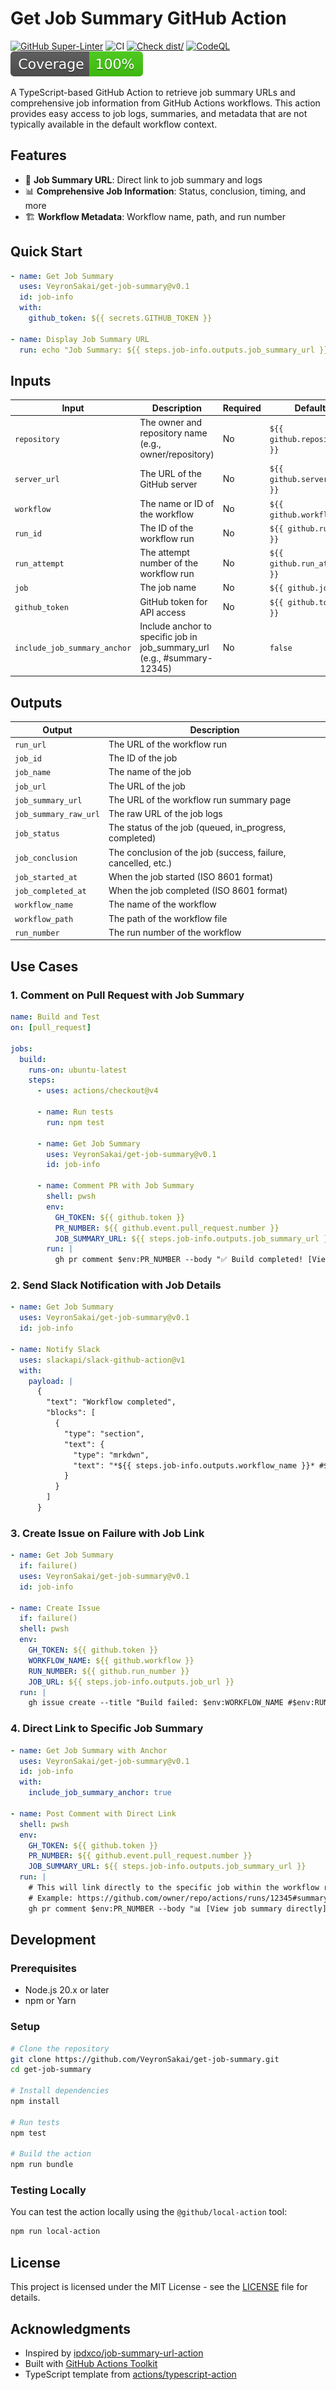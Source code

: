 # Get Job Summary GitHub Action

[![GitHub Super-Linter](https://github.com/VeyronSakai/get-job-summary/actions/workflows/linter.yml/badge.svg)](https://github.com/super-linter/super-linter)
![CI](https://github.com/VeyronSakai/get-job-summary/actions/workflows/ci.yml/badge.svg)
[![Check dist/](https://github.com/VeyronSakai/get-job-summary/actions/workflows/check-dist.yml/badge.svg)](https://github.com/VeyronSakai/get-job-summary/actions/workflows/check-dist.yml)
[![CodeQL](https://github.com/VeyronSakai/get-job-summary/actions/workflows/codeql-analysis.yml/badge.svg)](https://github.com/VeyronSakai/get-job-summary/actions/workflows/codeql-analysis.yml)
[![Coverage](./badges/coverage.svg)](./badges/coverage.svg)

A TypeScript-based GitHub Action to retrieve job summary URLs and comprehensive
job information from GitHub Actions workflows. This action provides easy access
to job logs, summaries, and metadata that are not typically available in the
default workflow context.

## Features

- 🔗 **Job Summary URL**: Direct link to job summary and logs
- 📊 **Comprehensive Job Information**: Status, conclusion, timing, and more
- 🏗️ **Workflow Metadata**: Workflow name, path, and run number

## Quick Start

```yaml
- name: Get Job Summary
  uses: VeyronSakai/get-job-summary@v0.1
  id: job-info
  with:
    github_token: ${{ secrets.GITHUB_TOKEN }}

- name: Display Job Summary URL
  run: echo "Job Summary: ${{ steps.job-info.outputs.job_summary_url }}"
```

## Inputs

| Input                        | Description                                                              | Required | Default                     |
| ---------------------------- | ------------------------------------------------------------------------ | -------- | --------------------------- |
| `repository`                 | The owner and repository name (e.g., owner/repository)                   | No       | `${{ github.repository }}`  |
| `server_url`                 | The URL of the GitHub server                                             | No       | `${{ github.server_url }}`  |
| `workflow`                   | The name or ID of the workflow                                           | No       | `${{ github.workflow }}`    |
| `run_id`                     | The ID of the workflow run                                               | No       | `${{ github.run_id }}`      |
| `run_attempt`                | The attempt number of the workflow run                                   | No       | `${{ github.run_attempt }}` |
| `job`                        | The job name                                                             | No       | `${{ github.job }}`         |
| `github_token`               | GitHub token for API access                                              | No       | `${{ github.token }}`       |
| `include_job_summary_anchor` | Include anchor to specific job in job_summary_url (e.g., #summary-12345) | No       | `false`                     |

## Outputs

| Output                | Description                                                   |
| --------------------- | ------------------------------------------------------------- |
| `run_url`             | The URL of the workflow run                                   |
| `job_id`              | The ID of the job                                             |
| `job_name`            | The name of the job                                           |
| `job_url`             | The URL of the job                                            |
| `job_summary_url`     | The URL of the workflow run summary page                      |
| `job_summary_raw_url` | The raw URL of the job logs                                   |
| `job_status`          | The status of the job (queued, in_progress, completed)        |
| `job_conclusion`      | The conclusion of the job (success, failure, cancelled, etc.) |
| `job_started_at`      | When the job started (ISO 8601 format)                        |
| `job_completed_at`    | When the job completed (ISO 8601 format)                      |
| `workflow_name`       | The name of the workflow                                      |
| `workflow_path`       | The path of the workflow file                                 |
| `run_number`          | The run number of the workflow                                |

## Use Cases

### 1. Comment on Pull Request with Job Summary

```yaml
name: Build and Test
on: [pull_request]

jobs:
  build:
    runs-on: ubuntu-latest
    steps:
      - uses: actions/checkout@v4

      - name: Run tests
        run: npm test

      - name: Get Job Summary
        uses: VeyronSakai/get-job-summary@v0.1
        id: job-info

      - name: Comment PR with Job Summary
        shell: pwsh
        env:
          GH_TOKEN: ${{ github.token }}
          PR_NUMBER: ${{ github.event.pull_request.number }}
          JOB_SUMMARY_URL: ${{ steps.job-info.outputs.job_summary_url }}
        run: |
          gh pr comment $env:PR_NUMBER --body "✅ Build completed! [View job summary]($env:JOB_SUMMARY_URL)"
```

### 2. Send Slack Notification with Job Details

```yaml
- name: Get Job Summary
  uses: VeyronSakai/get-job-summary@v0.1
  id: job-info

- name: Notify Slack
  uses: slackapi/slack-github-action@v1
  with:
    payload: |
      {
        "text": "Workflow completed",
        "blocks": [
          {
            "type": "section",
            "text": {
              "type": "mrkdwn",
              "text": "*${{ steps.job-info.outputs.workflow_name }}* #${{ steps.job-info.outputs.run_number }}\nStatus: ${{ steps.job-info.outputs.job_status }}\n<${{ steps.job-info.outputs.job_summary_url }}|View Summary>"
            }
          }
        ]
      }
```

### 3. Create Issue on Failure with Job Link

```yaml
- name: Get Job Summary
  if: failure()
  uses: VeyronSakai/get-job-summary@v0.1
  id: job-info

- name: Create Issue
  if: failure()
  shell: pwsh
  env:
    GH_TOKEN: ${{ github.token }}
    WORKFLOW_NAME: ${{ github.workflow }}
    RUN_NUMBER: ${{ github.run_number }}
    JOB_URL: ${{ steps.job-info.outputs.job_url }}
  run: |
    gh issue create --title "Build failed: $env:WORKFLOW_NAME #$env:RUN_NUMBER" --body "The workflow failed. [View job logs]($env:JOB_URL)"
```

### 4. Direct Link to Specific Job Summary

```yaml
- name: Get Job Summary with Anchor
  uses: VeyronSakai/get-job-summary@v0.1
  id: job-info
  with:
    include_job_summary_anchor: true

- name: Post Comment with Direct Link
  shell: pwsh
  env:
    GH_TOKEN: ${{ github.token }}
    PR_NUMBER: ${{ github.event.pull_request.number }}
    JOB_SUMMARY_URL: ${{ steps.job-info.outputs.job_summary_url }}
  run: |
    # This will link directly to the specific job within the workflow run
    # Example: https://github.com/owner/repo/actions/runs/12345#summary-67890
    gh pr comment $env:PR_NUMBER --body "📊 [View job summary directly]($env:JOB_SUMMARY_URL)"
```

## Development

### Prerequisites

- Node.js 20.x or later
- npm or Yarn

### Setup

```bash
# Clone the repository
git clone https://github.com/VeyronSakai/get-job-summary.git
cd get-job-summary

# Install dependencies
npm install

# Run tests
npm test

# Build the action
npm run bundle
```

### Testing Locally

You can test the action locally using the `@github/local-action` tool:

```bash
npm run local-action
```

## License

This project is licensed under the MIT License - see the [LICENSE](LICENSE) file
for details.

## Acknowledgments

- Inspired by
  [ipdxco/job-summary-url-action](https://github.com/ipdxco/job-summary-url-action)
- Built with [GitHub Actions Toolkit](https://github.com/actions/toolkit)
- TypeScript template from
  [actions/typescript-action](https://github.com/actions/typescript-action)
